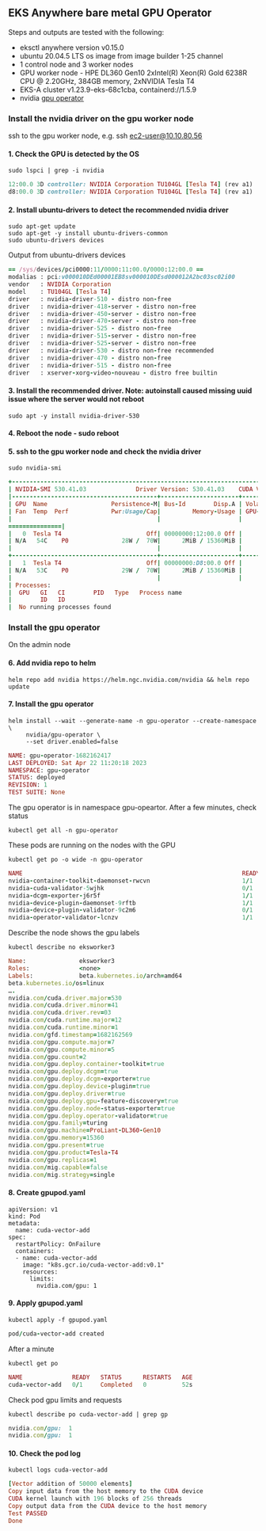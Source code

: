 ## EKS Anywhere bare metal GPU Operator
Steps and outputs are tested with the following:
* eksctl anywhere version v0.15.0
* ubuntu 20.04.5 LTS os image from image builder 1-25 channel
* 1 control node and 3 worker nodes
* GPU worker node - HPE DL360 Gen10 2xIntel(R) Xeon(R) Gold 6238R CPU @ 2.20GHz, 384GB memory, 2xNVIDIA Tesla T4
* EKS-A cluster v1.23.9-eks-68c1cba, containerd://1.5.9
* nvidia [gpu operator](https://docs.nvidia.com/datacenter/cloud-native/gpu-operator/overview.html )

### Install the nvidia driver on the gpu worker node
ssh to the gpu worker node, e.g. ssh ec2-user@10.10.80.56

#### 1. Check the GPU is detected by the OS
```
sudo lspci | grep -i nvidia
```
````ruby	
12:00.0 3D controller: NVIDIA Corporation TU104GL [Tesla T4] (rev a1)
d8:00.0 3D controller: NVIDIA Corporation TU104GL [Tesla T4] (rev a1)
````

#### 2. Install ubuntu-drivers to detect the recommended nvidia driver
```
sudo apt-get update
sudo apt-get -y install ubuntu-drivers-common
sudo ubuntu-drivers devices
```
Output from ubuntu-drivers devices
````ruby
== /sys/devices/pci0000:11/0000:11:00.0/0000:12:00.0 ==
modalias : pci:v000010DEd00001EB8sv000010DEsd000012A2bc03sc02i00
vendor   : NVIDIA Corporation
model    : TU104GL [Tesla T4]
driver   : nvidia-driver-510 - distro non-free
driver   : nvidia-driver-418-server - distro non-free
driver   : nvidia-driver-450-server - distro non-free
driver   : nvidia-driver-470-server - distro non-free
driver   : nvidia-driver-525 - distro non-free
driver   : nvidia-driver-515-server - distro non-free
driver   : nvidia-driver-525-server - distro non-free
driver   : nvidia-driver-530 - distro non-free recommended
driver   : nvidia-driver-470 - distro non-free
driver   : nvidia-driver-515 - distro non-free
driver   : xserver-xorg-video-nouveau - distro free builtin
````

#### 3. Install the recommended driver. Note: autoinstall caused missing uuid issue where the server would not reboot
```
sudo apt -y install nvidia-driver-530
```
#### 4. Reboot the node - sudo reboot
#### 5. ssh to the gpu worker node and check the nvidia driver
```
sudo nvidia-smi
```
````ruby
+---------------------------------------------------------------------------------------+
| NVIDIA-SMI 530.41.03              Driver Version: 530.41.03    CUDA Version: 12.1     |
|-----------------------------------------+----------------------+----------------------+
| GPU  Name                  Persistence-M| Bus-Id        Disp.A | Volatile Uncorr. ECC |
| Fan  Temp  Perf            Pwr:Usage/Cap|         Memory-Usage | GPU-Util  Compute M. |
|                                         |                      |               MIG M. |
===============|
|   0  Tesla T4                        Off| 00000000:12:00.0 Off |                    0 |
| N/A   54C    P0               28W /  70W|      2MiB / 15360MiB |      0%      Default |
|                                         |                      |                  N/A |
+-----------------------------------------+----------------------+----------------------+
|   1  Tesla T4                        Off| 00000000:D8:00.0 Off |                    0 |
| N/A   53C    P0               29W /  70W|      2MiB / 15360MiB |      7%      Default |
|                                         |                      |                  N/A |
| Processes:                                                                            |
|  GPU   GI   CI        PID   Type   Process name                            GPU Memory |
|        ID   ID                                                             Usage      |
|  No running processes found                                                           
````
### Install the gpu operator
On the admin node
#### 6. Add nvidia repo to helm
```
helm repo add nvidia https://helm.ngc.nvidia.com/nvidia && helm repo update
```
#### 7. Install the gpu operator
```
helm install --wait --generate-name -n gpu-operator --create-namespace \
     nvidia/gpu-operator \
     --set driver.enabled=false
```
````ruby
NAME: gpu-operator-1682162417
LAST DEPLOYED: Sat Apr 22 11:20:18 2023
NAMESPACE: gpu-operator
STATUS: deployed
REVISION: 1
TEST SUITE: None
````
The gpu operator is in namespace gpu-opeartor. 
After a few minutes, check status 
```
kubectl get all -n gpu-operator
```
These pods are running on the nodes with the GPU
```
kubectl get po -o wide -n gpu-operator
```
````ruby
NAME                                                              READY   STATUS      RESTARTS   AGE     IP             NODE          NOMINATED NODE   READINESS GATES
nvidia-container-toolkit-daemonset-rwcvn                          1/1     Running     0          4m52s   172.16.1.146   eksworker3    <none>           
nvidia-cuda-validator-5wjhk                                       0/1     Completed   0          3m44s   172.16.1.20    eksworker3    <none>           
nvidia-dcgm-exporter-j6r5f                                        1/1     Running     0          4m52s   172.16.1.65    eksworker3    <none>           
nvidia-device-plugin-daemonset-9rftb                              1/1     Running     0          4m52s   172.16.1.52    eksworker3    <none>           
nvidia-device-plugin-validator-9c2m6                              0/1     Completed   0          2m43s   172.16.1.17    eksworker3    <none>           
nvidia-operator-validator-lcnzv                                   1/1     Running     0          4m52s   172.16.1.103   eksworker3    <none>         ` 
````
Describe the node shows the gpu labels
```
kubectl describe no eksworker3
```
````ruby
Name:               eksworker3
Roles:              <none>
Labels:             beta.kubernetes.io/arch=amd64
beta.kubernetes.io/os=linux
….
nvidia.com/cuda.driver.major=530
nvidia.com/cuda.driver.minor=41
nvidia.com/cuda.driver.rev=03
nvidia.com/cuda.runtime.major=12
nvidia.com/cuda.runtime.minor=1
nvidia.com/gfd.timestamp=1682162569
nvidia.com/gpu.compute.major=7
nvidia.com/gpu.compute.minor=5
nvidia.com/gpu.count=2
nvidia.com/gpu.deploy.container-toolkit=true
nvidia.com/gpu.deploy.dcgm=true
nvidia.com/gpu.deploy.dcgm-exporter=true
nvidia.com/gpu.deploy.device-plugin=true
nvidia.com/gpu.deploy.driver=true
nvidia.com/gpu.deploy.gpu-feature-discovery=true
nvidia.com/gpu.deploy.node-status-exporter=true
nvidia.com/gpu.deploy.operator-validator=true
nvidia.com/gpu.family=turing
nvidia.com/gpu.machine=ProLiant-DL360-Gen10
nvidia.com/gpu.memory=15360
nvidia.com/gpu.present=true
nvidia.com/gpu.product=Tesla-T4
nvidia.com/gpu.replicas=1
nvidia.com/mig.capable=false
nvidia.com/mig.strategy=single										
````
#### 8. Create gpupod.yaml
```
apiVersion: v1
kind: Pod
metadata:
  name: cuda-vector-add
spec:
  restartPolicy: OnFailure
  containers:
  - name: cuda-vector-add
    image: "k8s.gcr.io/cuda-vector-add:v0.1"
    resources:
      limits:
        nvidia.com/gpu: 1
```
#### 9. Apply gpupod.yaml
```kubectl apply -f gpupod.yaml```
````ruby
pod/cuda-vector-add created
````
After a minute
```
kubectl get po
```
````ruby
NAME              READY   STATUS      RESTARTS   AGE
cuda-vector-add   0/1     Completed   0          52s
````
Check pod gpu limits and requests
```
kubectl describe po cuda-vector-add | grep gp
```
````ruby
nvidia.com/gpu:  1
nvidia.com/gpu:  1
````
#### 10. Check the pod log
```
kubectl logs cuda-vector-add
```
````ruby
[Vector addition of 50000 elements]
Copy input data from the host memory to the CUDA device
CUDA kernel launch with 196 blocks of 256 threads
Copy output data from the CUDA device to the host memory
Test PASSED
Done
````
